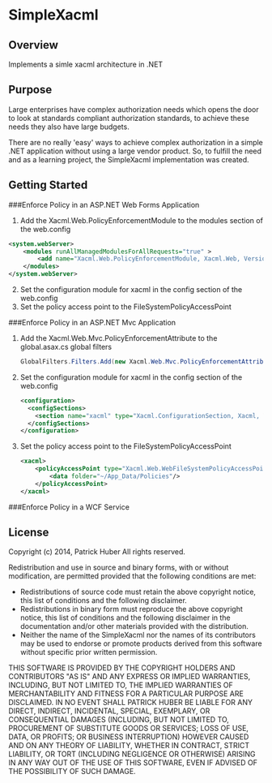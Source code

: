SimpleXacml
===========
Overview
--------
Implements a simle xacml architecture in .NET

Purpose
-------
Large enterprises have complex authorization needs which opens the door to look at standards compliant authorization standards, to achieve these needs they also have large budgets. 

There are no really 'easy' ways to achieve complex authorization in a simple .NET application without using a large vendor product. So, to fulfill the need and as a learning project, the SimpleXacml implementation was created. 

Getting Started
---------------

###Enforce Policy in an ASP.NET Web Forms Application
1. Add the Xacml.Web.PolicyEnforcementModule to the modules section of the web.config	
``` xml    
<system.webServer>
	<modules runAllManagedModulesForAllRequests="true" >
		<add name="Xacml.Web.PolicyEnforcementModule, Xacml.Web, Version=1.0.0"/>
	</modules>
</system.webServer>	
```
2. Set the configuration module for xacml in the config section of the web.config	
    <configuration>
        <configSections>
            <section name="xacml" type="Xacml.ConfigurationSection, Xacml, Version=1.0.0.0"/>
        </configSections>
    </configuration>	
3. Set the policy access point to the FileSystemPolicyAccessPoint	
    <xacml>
        <policyAccessPoint type="Xacml.Web.WebFileSystemPolicyAccessPoint, Xacml, Version=1.0.0.0">
            <data folder="~/App_Data/Policies"/>
        </policyAccessPoint>
    </xacml>	

###Enforce Policy in an ASP.NET Mvc Application
1. Add the Xacml.Web.Mvc.PolicyEnforcementAttribute to the global.asax.cs global filters
	```csharp
	GlobalFilters.Filters.Add(new Xacml.Web.Mvc.PolicyEnforcementAttribute());
	```
2. Set the configuration module for xacml in the config section of the web.config
	```xml
	<configuration>
	  <configSections>
		<section name="xacml" type="Xacml.ConfigurationSection, Xacml, Version=1.0.0.0"/>
	  </configSections>
	</configuration>
	```
3. Set the policy access point to the FileSystemPolicyAccessPoint
	```xml
	<xacml>
		<policyAccessPoint type="Xacml.Web.WebFileSystemPolicyAccessPoint, Xacml, Version=1.0.0.0">
			<data folder="~/App_Data/Policies"/>
		</policyAccessPoint>
	</xacml>
	```

###Enforce Policy in a WCF Service 

License
-------

Copyright (c) 2014, Patrick Huber
All rights reserved.

Redistribution and use in source and binary forms, with or without
modification, are permitted provided that the following conditions are met:

* Redistributions of source code must retain the above copyright notice, this list of conditions and the following disclaimer.
* Redistributions in binary form must reproduce the above copyright notice, this list of conditions and the following disclaimer in the documentation and/or other materials provided with the distribution.
* Neither the name of the SimpleXacml nor the names of its contributors may be used to endorse or promote products derived from this software without specific prior written permission.

THIS SOFTWARE IS PROVIDED BY THE COPYRIGHT HOLDERS AND CONTRIBUTORS "AS IS" AND ANY EXPRESS OR IMPLIED WARRANTIES, INCLUDING, BUT NOT LIMITED TO, THE IMPLIED WARRANTIES OF MERCHANTABILITY AND FITNESS FOR A PARTICULAR PURPOSE ARE DISCLAIMED. IN NO EVENT SHALL PATRICK HUBER BE LIABLE FOR ANY DIRECT, INDIRECT, INCIDENTAL, SPECIAL, EXEMPLARY, OR CONSEQUENTIAL DAMAGES (INCLUDING, BUT NOT LIMITED TO, PROCUREMENT OF SUBSTITUTE GOODS OR SERVICES; LOSS OF USE, DATA, OR PROFITS; OR BUSINESS INTERRUPTION) HOWEVER CAUSED AND ON ANY THEORY OF LIABILITY, WHETHER IN CONTRACT, STRICT LIABILITY, OR TORT (INCLUDING NEGLIGENCE OR OTHERWISE) ARISING IN ANY WAY OUT OF THE USE OF THIS SOFTWARE, EVEN IF ADVISED OF THE POSSIBILITY OF SUCH DAMAGE. 